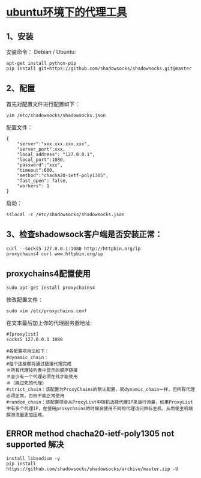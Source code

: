 # [ubuntu环境下的代理工具](https://github.com/huaizhixu/Huaizhi-Blog/issues/1)

## 1、安装
安装命令：
Debian / Ubuntu:
```
apt-get install python-pip
pip install git+https://github.com/shadowsocks/shadowsocks.git@master
```
## 2、配置
首先对配置文件进行配置如下：
```
vim /etc/shadowsocks/shadowsocks.json
```
配置文件：
```
{ 
    "server":"xxx.xxx.xxx.xxx",
    "server_port":xxx,
    "local_address": "127.0.0.1",
    "local_port":1080,
    "password":"xxx",
    "timeout":600,
    "method":"chacha20-ietf-poly1305",
    "fast_open": false,
    "workers": 1
}

```
启动：
```
sslocal -c /etc/shadowsocks/shadowsocks.json
```
## 3、检查shadowsock客户端是否安装正常：
```
curl --socks5 127.0.0.1:1080 http://httpbin.org/ip
proxychains4 curl www.httpbin.org/ip

```
## proxychains4配置使用
```
sudo apt-get install proxychains4
```
修改配置文件：
```
sudo vim /etc/proxychains.conf
```
在文本最后加上你的代理服务器地址:
```
#[proxylist]
socks5 127.0.0.1 1080
```
```
#各配置项用法如下：
#dynamic_chain：
#每个连接都将通过链接代理完成
＃所有代理按列表中显示的顺序链接
＃至少有一个代理必须在线才能使用
＃（跳过死的代理）
#strict_chain：该配置为ProxyChains的默认配置，同dynamic_chain一样，但所有代理必须正常，否则不能正常使用
#random_chain：该配置项会从ProxyList中随机选择代理IP来运行流量，如果ProxyList中有多个代理IP，在使用proxychains的时候会使用不同的代理访问目标主机，从而使主机端探测流量更加困难。
 ```
## ERROR method chacha20-ietf-poly1305 not supported 解决
```
install libsodium -y
pip install https://github.com/shadowsocks/shadowsocks/archive/master.zip -U
```